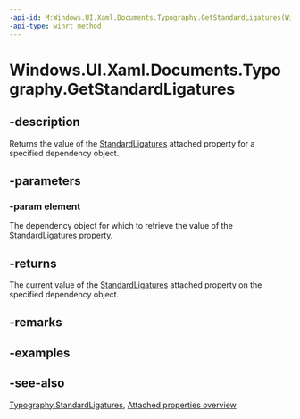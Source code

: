```yaml
---
-api-id: M:Windows.UI.Xaml.Documents.Typography.GetStandardLigatures(Windows.UI.Xaml.DependencyObject)
-api-type: winrt method
---
```


<!-- Method syntax
public bool GetStandardLigatures(Windows.UI.Xaml.DependencyObject element)
-->

# Windows.UI.Xaml.Documents.Typography.GetStandardLigatures

## -description
Returns the value of the [StandardLigatures](typography_standardligatures.md) attached property for a specified dependency object.



## -parameters
### -param element
The dependency object for which to retrieve the value of the [StandardLigatures](typography_standardligatures.md) property.

## -returns
The current value of the [StandardLigatures](typography_standardligatures.md) attached property on the specified dependency object.

## -remarks

## -examples

## -see-also

[Typography.StandardLigatures](typography_standardligatures.md), [Attached properties overview](/windows/uwp/xaml-platform/attached-properties-overview)
